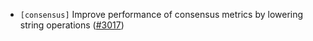 - `[consensus]` Improve performance of consensus metrics by lowering string operations
  ([\#3017](https://github.com/depinnetwork/por-consensus/issues/3017))
